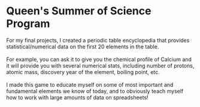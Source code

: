# Queen's Summer of Science Program 
For my final projects, I created a periodic table encyclopedia that provides statistical/numerical data on the first 20 elements in the table. 
<br></br>
For example, you can ask it to give you the chemical profile of Calcium and it will provide you with several numerical stats, including number of protons, atomic mass, discovery year of the element, boiling point, etc.
<br></br>
I made this game to educate myself on some of most important and fundamental elements we know of today, and to obviously teach myself how to work with large amounts of data on spreadsheets!
